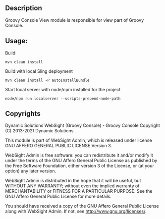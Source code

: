 ## Description

Groovy Console View module is responsible for view part of Groovy Console.

## Usage:

Build
```
mvn clean install
```

Build with local Sling deployment
```
mvn clean install -P autoInstallBundle
```

Start local server with node/npm installed for the project
```
node/npm run localserver --scripts-prepend-node-path
```

## Copyrights

Dynamic Solutions WebSight (Groovy Console) - Groovy Console
Copyright (C) 2013-2021 Dynamic Solutions

This module is part of WebSight Admin, which is released under license
GNU AFFERO GENERAL PUBLIC LICENSE Version 3.

WebSight Admin is free software: you can redistribute it and/or modify
it under the terms of the GNU Affero General Public License as
published by the Free Software Foundation, either version 3 of the
License, or (at your option) any later version.

WebSight Admin is distributed in the hope that it will be useful,
but WITHOUT ANY WARRANTY; without even the implied warranty of
MERCHANTABILITY or FITNESS FOR A PARTICULAR PURPOSE.  See the
GNU Affero General Public License for more details.

You should have received a copy of the GNU Affero General Public License
along with WebSight Admin.  If not, see <http://www.gnu.org/licenses/>.

